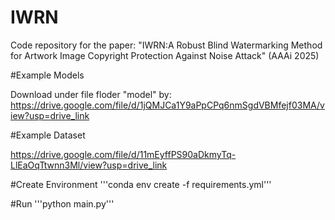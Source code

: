 # IWRN

Code repository for the paper: "IWRN:A Robust Blind Watermarking Method for Artwork Image Copyright Protection Against Noise Attack" (AAAi 2025)

#Example Models

Download under file floder "model" by:
https://drive.google.com/file/d/1jQMJCa1Y9aPpCPq6nmSgdVBMfejf03MA/view?usp=drive_link

#Example Dataset

https://drive.google.com/file/d/11mEyffPS90aDkmyTq-LlEaOqTtwnn3Ml/view?usp=drive_link

#Create Environment
'''conda env create -f requirements.yml'''

#Run 
'''python main.py'''
